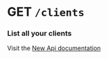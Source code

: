 # GET `/clients`

### List all your clients

Visit the [New Api documentation](https://diduenjoy.github.io/docs/#get-code-clients-code)
